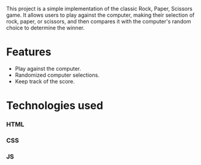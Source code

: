 This project is a simple implementation of the classic Rock, Paper, Scissors game. It allows users to play against the computer, making their selection of rock, paper, or scissors, and then compares it with the computer's random choice to determine the winner.

<h1>Features</h1>
<ul>
  <li>Play against the computer.</li>
  <li>Randomized computer selections.</li>
  <li>Keep track of the score.</li>
</ul>

<h1>Technologies used</h1>
<h3>HTML</h3>
<h3>CSS</h3>
<h3>JS</h3>
